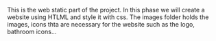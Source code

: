 This is the  web static part of the project. In this phase we will create a website  using HTLML and style it with css.
The images folder holds the images, icons thta are necessary for the website such as the logo, bathroom icons...
